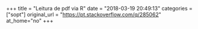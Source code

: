 +++
title = "Leitura de pdf via R"
date = "2018-03-19 20:49:13"
categories = ["sopt"]
original_url = "https://pt.stackoverflow.com/q/285062"
at_home="no"
+++

